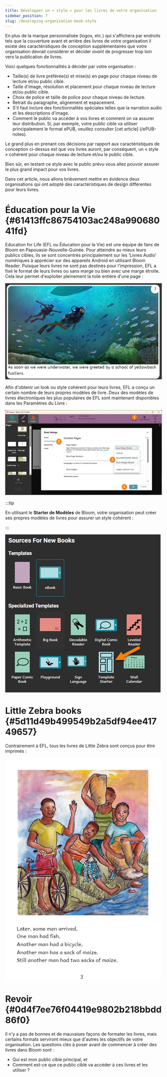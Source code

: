 ```yaml
---
title: Développer un « style » pour les livres de votre organisation
sidebar_position: 7
slug: /developing-organization-book-style
---
```


En plus de la marque personnalisée (logos, etc.) qui s'affichera par endroits tels que la couverture avant et arrière des livres de votre organisation il existe des caractéristiques de conception supplémentaires que votre organisation devrait considérer et décider _avant_ de progresser trop loin vers la publication de livres.

Voici quelques fonctionnalités à décider par votre organisation :

- Taille(s) de livre préférée(s) et mise(s) en page pour chaque niveau de lecture et/ou public cible.
- Taille d'image, résolution et placement pour chaque niveau de lecture et/ou public cible.
- Choix de police et taille de police pour chaque niveau de lecture.
- Retrait du paragraphe, alignement et espacement.
- S'il faut inclure des fonctionnalités spéciales telles que la narration audio et les descriptions d'image.
- Comment le public va accéder à vos livres et comment on va assurer leur distribution. Si, par exemple, votre public cible va utiliser principalement le format ePUB, veuillez consulter [cet article] (/ePUB-notes).

Le grand plus en prenant ces décisions par rapport aux caractéristiques de conception ci-dessus est que vos livres auront, par conséquent, un « style » cohérent pour chaque niveau de lecture et/ou le public cible.

Bien sûr, en testant ce style avec le public prévu vous allez pouvoir assurer le plus grand impact pour vos livres.

Dans cet article, nous allons brièvement mettre en évidence deux organisations qui ont adopté des caractéristiques de design différentes pour leurs livres.

# Éducation pour la Vie {#61413ffc86754103ac248a99068041fd}

Education for Life (EFL ou Éducation pour la Vie) est une équipe de fans de Bloom en Papouasie-Nouvelle-Guinée. Pour atteindre au mieux leurs publics cibles, ils se sont concentrés principalement sur les ‘Livres Audio’ numériques à apprécier sur des appareils Android en utilisant Bloom Reader. Puisque leurs livres ne sont pas destinés pour l'impression, EFL a fixé le format de leurs livres ou sans marge ou bien avec une marge étroite. Cela leur permet d'exploiter pleinement la toile entière d'une page :

![](./developing-organization-book-style.fbe5e443-f4e3-4b33-aac1-7dff40c026b9.png)

Afin d'obtenir un look ou style cohérent pour leurs livres, EFL a conçu un certain nombre de leurs propres modèles de livre. Deux des modèles de livres électroniques les plus populaires de EFL sont maintenant disponibles dans les Paramètres du Livre :

![](./developing-organization-book-style.2764bb19-df12-8041-ba17-eae8d7d9ac85.png)

:::tip

En utilisant le **Starter de Modèles** de Bloom, votre organisation peut créer ses propres modèles de livres pour assurer un style cohérent :

:::

![](./developing-organization-book-style.2764bb19-df12-8081-a2f1-dc63d9af132d.png)

# Little Zebra books {#5d11d49b499549b2a5df94ee41749657}

Contrairement à EFL, tous les livres de Little Zebra sont conçus pour être imprimés :

![](./developing-organization-book-style.c97d281c-58b0-4a88-92a9-690c92a70c9f.png)

# Revoir {#0d4f7ee76f04419e9802b218bbdd86f0}

Il n'y a pas de bonnes et de mauvaises façons de formater les livres, mais certains formats serviront mieux que d'autres les objectifs de votre organisation. Les questions clés à poser avant de commencer à créer des livres dans Bloom sont :

- Qui est mon public cible principal, et
- Comment est-ce que ce public ciblé va accéder à ces livres et les utiliser ?
